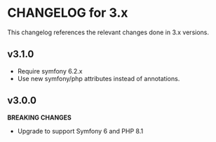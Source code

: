 # CHANGELOG for 3.x
This changelog references the relevant changes done in 3.x versions.


## v3.1.0
* Require symfony 6.2.x
* Use new symfony/php attributes instead of annotations.


## v3.0.0
__BREAKING CHANGES__

* Upgrade to support Symfony 6 and PHP 8.1
